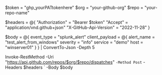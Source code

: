 $token = "ghp_yourPATtokenhere"
$org = "your-github-org"
$repo = "your-repo-name"

$headers = @{
    "Authorization" = "Bearer $token"
    "Accept" = "application/vnd.github+json"
    "X-GitHub-Api-Version" = "2022-11-28"
}

$body = @{
    event_type = "splunk_alert"
    client_payload = @{
        alert_name = "test_alert_from_windows"
        severity   = "info"
        service    = "demo"
        host       = "winserver01"
    }
} | ConvertTo-Json -Depth 5

Invoke-RestMethod -Uri "https://api.github.com/repos/$org/$repo/dispatches" `
                  -Method Post `
                  -Headers $headers `
                  -Body $body